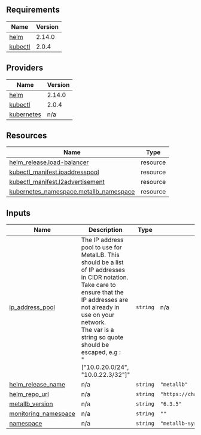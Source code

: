 <!-- BEGIN_TF_DOCS -->
## Requirements

| Name | Version |
|------|---------|
| <a name="requirement_helm"></a> [helm](#requirement\_helm) | 2.14.0 |
| <a name="requirement_kubectl"></a> [kubectl](#requirement\_kubectl) | 2.0.4 |

## Providers

| Name | Version |
|------|---------|
| <a name="provider_helm"></a> [helm](#provider\_helm) | 2.14.0 |
| <a name="provider_kubectl"></a> [kubectl](#provider\_kubectl) | 2.0.4 |
| <a name="provider_kubernetes"></a> [kubernetes](#provider\_kubernetes) | n/a |

## Resources

| Name | Type |
|------|------|
| [helm_release.load-balancer](https://registry.terraform.io/providers/hashicorp/helm/2.14.0/docs/resources/release) | resource |
| [kubectl_manifest.ipaddresspool](https://registry.terraform.io/providers/alekc/kubectl/2.0.4/docs/resources/manifest) | resource |
| [kubectl_manifest.l2advertisement](https://registry.terraform.io/providers/alekc/kubectl/2.0.4/docs/resources/manifest) | resource |
| [kubernetes_namespace.metallb_namespace](https://registry.terraform.io/providers/hashicorp/kubernetes/latest/docs/resources/namespace) | resource |

## Inputs

| Name | Description | Type | Default | Required |
|------|-------------|------|---------|:--------:|
| <a name="input_ip_address_pool"></a> [ip\_address\_pool](#input\_ip\_address\_pool) | The IP address pool to use for MetalLB. This should be a list of IP addresses in CIDR notation.<br>Take care to ensure that the IP addresses are not already in use on your network.<br>The var is a string so quote should be escaped, e.g :<br>"[\"10.0.20.0/24\", \"10.0.22.3/32\"]" | `string` | n/a | yes |
| <a name="input_helm_release_name"></a> [helm\_release\_name](#input\_helm\_release\_name) | n/a | `string` | `"metallb"` | no |
| <a name="input_helm_repo_url"></a> [helm\_repo\_url](#input\_helm\_repo\_url) | n/a | `string` | `"https://charts.bitnami.com/bitnami"` | no |
| <a name="input_metallb_version"></a> [metallb\_version](#input\_metallb\_version) | n/a | `string` | `"6.3.5"` | no |
| <a name="input_monitoring_namespace"></a> [monitoring\_namespace](#input\_monitoring\_namespace) | n/a | `string` | `""` | no |
| <a name="input_namespace"></a> [namespace](#input\_namespace) | n/a | `string` | `"metallb-system"` | no |
<!-- END_TF_DOCS -->